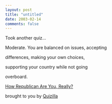 ```yaml
---
layout: post
title: "untitled"
date: 2003-02-14
comments: false
---
```

Took another quiz...




Moderate. You are balanced on issues, accepting




differences, making your own choices,




supporting your country while not going




overboard.




[How Republican Are You, Really?][0]




brought to you by [Quizilla][1]



[0]: http://quizilla.com/users/E/quizzes/How%20Republican%20Are%20You%2C%20Really%3F/
[1]: http://quizilla.com
